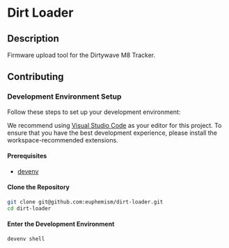 # Dirt Loader

## Description

Firmware upload tool for the Dirtywave M8 Tracker.

## Contributing

### Development Environment Setup

Follow these steps to set up your development environment:

We recommend using [Visual Studio Code](https://code.visualstudio.com/) as your editor for this project. To ensure that you have the best development experience, please install the workspace-recommended extensions.

#### Prerequisites

- [devenv](https://devenv.sh/)

#### Clone the Repository

```sh
git clone git@github.com:euphemism/dirt-loader.git
cd dirt-loader
```

#### Enter the Development Environment

```sh
devenv shell
```
